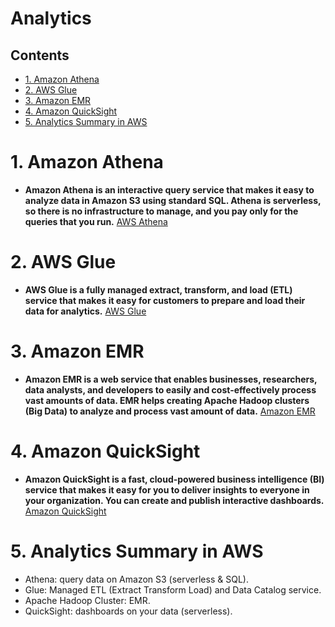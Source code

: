 # Analytics <!-- omit in toc -->

## Contents <!-- omit in toc -->

- [1. Amazon Athena](#1-amazon-athena)
- [2. AWS Glue](#2-aws-glue)
- [3. Amazon EMR](#3-amazon-emr)
- [4. Amazon QuickSight](#4-amazon-quicksight)
- [5. Analytics Summary in AWS](#5-analytics-summary-in-aws)

# 1. Amazon Athena

- **Amazon Athena is an interactive query service that makes it easy to analyze data in Amazon S3 using standard SQL. Athena is serverless, so there is no infrastructure to manage, and you pay only for the queries that you run.** [AWS Athena](Amazon%20Athena.md)

# 2. AWS Glue

- **AWS Glue is a fully managed extract, transform, and load (ETL) service that makes it easy for customers to prepare and load their data for analytics.** [AWS Glue](AWS%20Glue.md)

# 3. Amazon EMR

- **Amazon EMR is a web service that enables businesses, researchers, data analysts, and developers to easily and cost-effectively process vast amounts of data. EMR helps creating Apache Hadoop clusters (Big Data) to analyze and process vast amount of data.** [Amazon EMR](Amazon%20EMR.md)

# 4. Amazon QuickSight

- **Amazon QuickSight is a fast, cloud-powered business intelligence (BI) service that makes it easy for you to deliver insights to everyone in your organization. You can create and publish interactive dashboards.** [Amazon QuickSight](Amazon%20QuickSight.md)

# 5. Analytics Summary in AWS

- Athena: query data on Amazon S3 (serverless & SQL).
- Glue: Managed ETL (Extract Transform Load) and Data Catalog service.
- Apache Hadoop Cluster: EMR.
- QuickSight: dashboards on your data (serverless).
